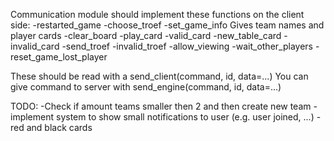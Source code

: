 Communication module should implement these functions on the client side:
	-restarted_game
	-choose_troef
	-set_game_info
		Gives team names and player cards
	-clear_board
	-play_card
	-valid_card
	-new_table_card
	-invalid_card
	-send_troef
	-invalid_troef
	-allow_viewing
	-wait_other_players
	-reset_game_lost_player
	
These should be read with a send_client(command, id, data=...)
You can give command to server with send_engine(command, id, data=...)


TODO:
-Check if amount teams smaller then 2 and then create new team
-implement system to show small notifications to user (e.g. user joined, ...)
-red and black cards
